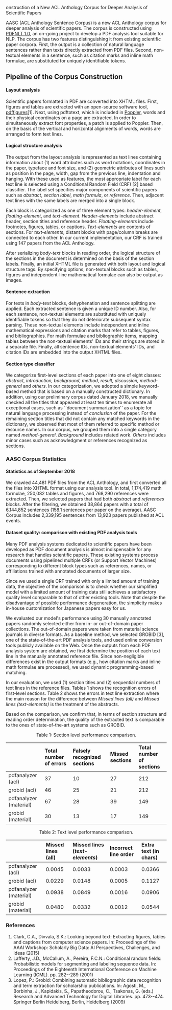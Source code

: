 onstruction of a New ACL Anthology Corpus for Deeper Analysis of Scientific Papers

AASC (ACL Anthology Sentence Corpus) is a new ACL Anthology corpus for deeper analysis of scientific papers. The corpus is constructed using [PDFNLT 1.0](https://github.com/KMCS-NII/PDFNLT-1.0), an on-going project to develop a PDF analysis tool suitable for NLP. The corpus has two features distinguishing it from existing scientific paper corpora. First, the output is a collection of natural language sentences rather than texts directly extracted from PDF files. Second, non-textual elements in a sentence, such as citation marks and inline math formulae, are substituted for uniquely identifiable tokens. 

## Pipeline of the Corpus Construction

#### Layout analysis

Scientific papers formatted in PDF are converted into XHTML files. First, figures and tables are extracted with an open-source software tool, [pdffigures](http://pdffigures.allenai.org)[1]. Next, using pdftotext, which is included in [Poppler](https://poppler.freedesktop.org), words and their physical coordinates on a page are extracted. In order to simultaneously extract font properties, a patch is applied to Poppler. Then, on the basis of the vertical and horizontal alignments of words, words are arranged to form text lines.

#### Logical structure analysis
The output from the layout analysis is represented as text lines containing information about (1) word attributes such as word notations, coordinates in the paper, typeface and font size, and (2) geometric attributes of lines such as position in the page, width, gap from the previous line, indentation and hanging. With these used as features, the most appropriate label for each text line is selected using a Conditional Random Field (CRF) [2] based classifier. The label set specifies major components of scientific papers such as _abstract_, _section label_, _math formula_, or _reference_. Then, adjacent text lines with the same labels are merged into a single block.

Each block is categorized as one of three element types: _header-element_, _floating-element_, and _text-element_. _Header-elements_ include abstract header, section titles and reference header. _Floating-elements_ include footnotes, figures, tables, or captions. _Text-elements_ are contents of sections. For _text-elements_, distant blocks with page/column breaks are connected to each other. In our current implementation, our CRF is trained using 147 papers from the ACL Anthology.

After serializing _body-text_ blocks in reading order, the logical structure of the sections in the document is determined on the basis of the section labels. Finally, an initial XHTML file is generated with both layout and logical structure tags. By specifying options, non-textual blocks such as tables, figures and independent-line mathematical formulae can also be output as images.

#### Sentence extraction

For texts in _body-text_ blocks, dehyphenation and sentence splitting are applied. Each extracted sentence is given a unique ID number. Also, for each sentence, non-textual elements are substituted with uniquely identifiable tokens so that they do not deteriorate subsequent syntax parsing. These non-textual elements include independent and inline mathematical expressions and citation marks that refer to tables, figures, and bibliographies. For math formulae and bibliographic items, mapping tables between the non-textual elements' IDs and their strings are stored in a separate file. Finally, all sentence IDs, non-textual elements' IDs, and citation IDs are embedded into the output XHTML files. 

#### Section type classifier

We categorize first-level sections of each paper into one of eight classes: _abstract, introduction, background, method, result, discussion, method-general_ and _others_. In our categorization, we adopted a simple keyword-based method that is based on a manually constructed dictionary. In addition, using our preliminary corpus dated January 2018, we manually checked all the titles that appeared at least ten times to enumerate all exceptional cases, such as ``document summarization'' as a topic for natural language processing instead of _conclusion_ of the paper. For the remaining section titles that did not contain any matched keywords in the dictionary, we observed that most of them referred to specific method or resource names. In our corpus, we grouped them into a single category named _method-general_. _Background_ includes related work. _Others_ includes minor cases such as acknowledgment or references recognized as sections.

### AASC Corpus Statistics

#### Statistics as of September 2018

We crawled 44,481 PDF files from the ACL Anthology, and first converted all the files into XHTML format using our analysis tool. In total, 1,174,419 math formulae, 250,082 tables and figures, and 768,290 references were extracted. Then, we selected papers that had both _abstract_ and _references_ blocks. After the filtering, we obtained 38,864 papers with a total of 6,144,852 sentences (158.1 sentences per paper on the average). AASC Corpus includes  2,339,195 sentences from 13,923 papers published at ACL events.

#### Dataset quality: comparison with existing PDF analysis tools

Many PDF analysis systems dedicated to scientific papers have been developed as PDF document analysis is almost indispensable for any research that handles scientific papers. These existing systems process documents using pipelined multiple CRFs (or Support Vector Machines) corresponding to different block types such as references, names, or affiliations trained with annotated documents of larger size.

Since we used a single CRF trained with only a limited amount of training data, the objective of the comparison is to check whether our simplified model with a limited amount of training data still achieves a satisfactory quality level comparable to that of other existing tools. Note that despite the disadvantage of possible performance degeneration, the simplicity makes in-house customization for Japanese papers easy for us.

We evaluated our model's performance using 30 manually annotated papers randomly selected either from in- or out-of-domain paper collections. The out-of-domain papers were taken from material science journals in diverse formats.  As a baseline method, we selected GROBID [3],
one of the state-of-the-art PDF analysis tools, and
used online conversion tools publicly available on the Web. Once the outputs from each PDF analysis system are obtained, we first determine the position of each text line in the manually annotated reference file. Since non-negligible differences exist in the output formats (e.g., how citation marks and inline math formulae are processed), we used dynamic programming-based matching. 

In our evaluation, we used (1) section titles and (2) sequential numbers of text lines in the reference files. Tables 1 shows the recognition errors of first-level sections. Table 2 shows the errors in text line extraction where the main reason for the difference between _Missed lines (all)_ and _Missed lines (text-elements)_ is the treatment of the abstracts.

Based on the comparison, we confirm that, in terms of section structure and reading order determination, the quality of the extracted text is comparable to the ones of state-of-the-art systems such as GROBID. 

<div style="text-align: center;">
Table 1: Section level performance comparison.
</div>

||Total number of errors|Falsely recognized sections|Missed sections| Total number of sections|
|:-----------|:-----------|:-----------|:-----------|:-----------|
|pdfanalyzer (acl) |37|10|27|212|
|grobid (acl) |46|25|21|212|
|pdfanalyzer (material) |67|28|39|149|
|grobid (material) |30|13|17|149|

<div style="text-align: center;">
Table 2: Text level performance comparison.
</div>

||Missed lines (all)|Missed lines (_text-elements_)| Incorrect line order| Extra text (in chars)|
|:-----------|:-----------|:-----------|:-----------|:-----------|
|pdfanalyzer (acl) |0.0045|0.0033|0.0003|0.0366|
|grobid (acl) |0.0229|0.0148|0.0005|0.1127|
|pdfanalyzer (material) |0.0938|0.0849|0.0016|0.0906|
|grobid (material) |0.0480|0.0332|0.0012|0.0544|

### References

1. Clark, C.A., Divvala, S.K.: Looking beyond text: Extracting figures, tables and
  captions from computer science papers. In: Proceedings of the AAAI Workshop:
  Scholarly Big Data: AI Perspectives, Challenges, and Ideas (2015)
2. Lafferty, J.D., McCallum, A., Pereira, F.C.N.: Conditional random fields:
  Probabilistic models for segmenting and labeling sequence data. In:
  Proceedings of the Eighteenth International Conference on Machine Learning
  (ICML). pp. 282--289 (2001)
3. Lopez, P.: Grobid: Combining automatic bibliographic data recognition and term
  extraction for scholarship publications. In: Agosti, M., Borbinha, J.,
  Kapidakis, S., Papatheodorou, C., Tsakonas, G. (eds.) Research and Advanced
  Technology for Digital Libraries. pp. 473--474. Springer Berlin Heidelberg,
  Berlin, Heidelberg (2009)
